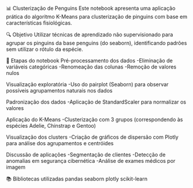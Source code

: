 📊 Clusterização de Penguins
Este notebook apresenta uma aplicação prática do algoritmo K-Means para clusterização de pinguins com base em características fisiológicas.

🔍 Objetivo
Utilizar técnicas de aprendizado não supervisionado para agrupar os pinguins da base penguins (do seaborn), identificando padrões sem utilizar o rótulo da espécie.

🧪 Etapas do notebook
Pré-processamento dos dados
-Eliminação de variáveis categóricas
-Renomeação das colunas
-Remoção de valores nulos

Visualização exploratória
-Uso do pairplot (Seaborn) para observar possíveis agrupamentos naturais nos dados

Padronização dos dados
-Aplicação de StandardScaler para normalizar os valores

Aplicação do K-Means
-Clusterização com 3 grupos (correspondendo às espécies Adelie, Chinstrap e Gentoo)

Visualização dos clusters
-Criação de gráficos de dispersão com Plotly para análise dos agrupamentos e centróides

Discussão de aplicações
-Segmentação de clientes
-Detecção de anomalias em segurança cibernética
-Análise de exames médicos por imagem

📚 Bibliotecas utilizadas
pandas
seaborn
plotly
scikit-learn

